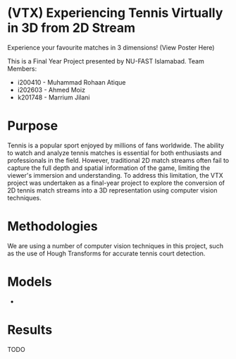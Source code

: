 # (VTX) Experiencing Tennis Virtually in 3D from 2D Stream

Experience your favourite matches in 3 dimensions! (View Poster Here)

This is a Final Year Project presented by NU-FAST Islamabad. 
Team Members:
  - i200410 - Muhammad Rohaan Atique
  - i202603 - Ahmed Moiz
  - k201748 - Marrium Jilani

# Purpose
Tennis is a popular sport enjoyed by millions of fans worldwide. The ability to watch and analyze tennis matches is essential for both enthusiasts and professionals in the field. However, traditional 2D match streams often fail to capture the full depth and spatial information of the game, limiting the viewer's immersion and understanding. To address this limitation, the VTX project was undertaken as a final-year project to explore the conversion of 2D tennis match streams into a 3D representation using computer vision techniques.
# Methodologies
We are using a number of computer vision techniques in this project, such as the use of Hough Transforms for accurate tennis court detection. 

# Models 
 - 
# Results
TODO
